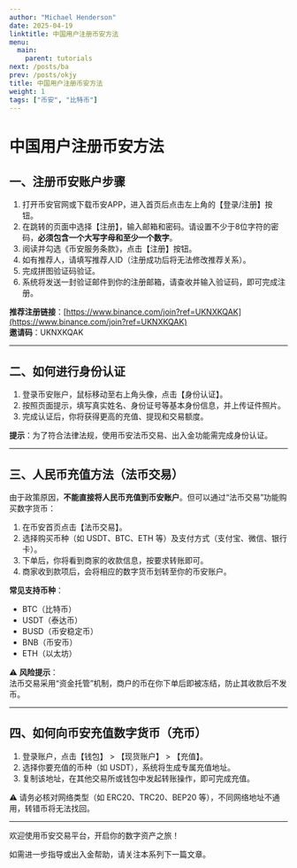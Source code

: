 ```yaml
---
author: "Michael Henderson"
date: 2025-04-19
linktitle: 中国用户注册币安方法
menu:
  main:
    parent: tutorials
next: /posts/ba
prev: /posts/okjy
title: 中国用户注册币安方法
weight: 1
tags: ["币安", "比特币"]
---
```


# 中国用户注册币安方法

## 一、注册币安账户步骤

1. 打开币安官网或下载币安APP，进入首页后点击左上角的【登录/注册】按钮。  
2. 在跳转的页面中选择【注册】，输入邮箱和密码。请设置不少于8位字符的密码，**必须包含一个大写字母和至少一个数字**。  
3. 阅读并勾选《币安服务条款》，点击【注册】按钮。  
4. 如有推荐人，请填写推荐人ID（注册成功后将无法修改推荐关系）。  
5. 完成拼图验证码验证。  
6. 系统将发送一封验证邮件到你的注册邮箱，请查收并输入验证码，即可完成注册。

**推荐注册链接**：[https://www.binance.com/join?ref=UKNXKQAK](https://www.binance.com/join?ref=UKNXKQAK)  
**邀请码**：UKNXKQAK

---

## 二、如何进行身份认证

1. 登录币安账户，鼠标移动至右上角头像，点击【身份认证】。  
2. 按照页面提示，填写真实姓名、身份证号等基本身份信息，并上传证件照片。  
3. 完成认证后，你将获得更高的充值、提现和交易额度。

**提示**：为了符合法律法规，使用币安法币交易、出入金功能需完成身份认证。

---

## 三、人民币充值方法（法币交易）

由于政策原因，**不能直接将人民币充值到币安账户**。但可以通过“法币交易”功能购买数字货币：

1. 在币安首页点击【法币交易】。  
2. 选择购买币种（如 USDT、BTC、ETH 等）及支付方式（支付宝、微信、银行卡）。  
3. 下单后，你将看到商家的收款信息，按要求转账即可。  
4. 商家收到款项后，会将相应的数字货币划转至你的币安账户。

**常见支持币种**：  
- BTC（比特币）  
- USDT（泰达币）  
- BUSD（币安稳定币）  
- BNB（币安币）  
- ETH（以太坊）  

⚠️ **风险提示**：  
法币交易采用“资金托管”机制，商户的币在你下单后即被冻结，防止其收款后不发币。

---

## 四、如何向币安充值数字货币（充币）

1. 登录账户，点击【钱包】 > 【现货账户】 > 【充值】。  
2. 选择你要充值的币种（如 USDT），系统将生成专属充值地址。  
3. 复制该地址，在其他交易所或钱包中发起转账操作，即可完成充值。

⚠️ 请务必核对网络类型（如 ERC20、TRC20、BEP20 等），不同网络地址不通用，转错币将无法找回。

---

欢迎使用币安交易平台，开启你的数字资产之旅！

如需进一步指导或出入金帮助，请关注本系列下一篇文章。
